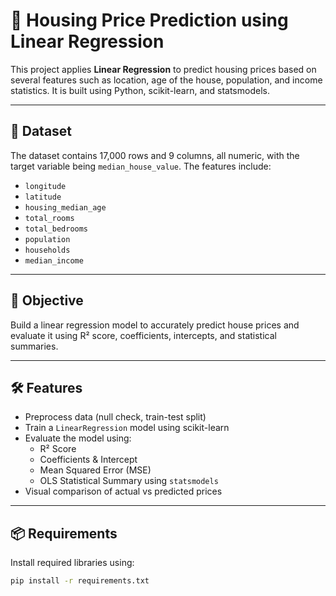 # 🏡 Housing Price Prediction using Linear Regression

This project applies **Linear Regression** to predict housing prices based on several features such as location, age of the house, population, and income statistics. It is built using Python, scikit-learn, and statsmodels.

---

## 📁 Dataset

The dataset contains 17,000 rows and 9 columns, all numeric, with the target variable being `median_house_value`. The features include:
- `longitude`
- `latitude`
- `housing_median_age`
- `total_rooms`
- `total_bedrooms`
- `population`
- `households`
- `median_income`

---

## 🧠 Objective

Build a linear regression model to accurately predict house prices and evaluate it using R² score, coefficients, intercepts, and statistical summaries.

---

## 🛠️ Features

- Preprocess data (null check, train-test split)
- Train a `LinearRegression` model using scikit-learn
- Evaluate the model using:
  - R² Score
  - Coefficients & Intercept
  - Mean Squared Error (MSE)
  - OLS Statistical Summary using `statsmodels`
- Visual comparison of actual vs predicted prices

---

## 📦 Requirements

Install required libraries using:

```bash
pip install -r requirements.txt
